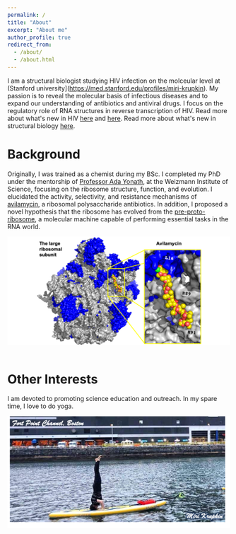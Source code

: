 ```yaml
---
permalink: /
title: "About"
excerpt: "About me"
author_profile: true
redirect_from: 
  - /about/
  - /about.html
---
```


I am a structural biologist studying HIV infection on the molceular level at (Stanford university](https://med.stanford.edu/profiles/miri-krupkin). My passion is to reveal the molecular basis of infectious diseases and to expand our understanding of antibiotics and antiviral drugs. I focus on the regulatory role of RNA structures in reverse transcription of HIV. Read more about what's new in HIV [here](https://mirikrupkin.github.io/posts/2020/04/blog-post-2/) and [here](https://mirikrupkin.github.io/posts/2020/05/blog-post-1/). Read more about what's new in structural biology [here](https://mirikrupkin.github.io/posts/2020/06/blog-post-1/). 

Background
======
Originally, I was trained as a chemist during my BSc. I completed my PhD under the mentorship of [Professor Ada Yonath](http://www.weizmann.ac.il/sb/Pages/Yonath/), at the Weizmann Institute of Science, focusing on the ribosome structure, function, and evolution. I elucidated the activity, selectivity, and resistance mechanisms of [avilamycin](https://www.pnas.org/content/113/44/E6796), a ribosomal polysaccharide antibiotics. In addition, I proposed a novel hypothesis that the ribosome has evolved from the [pre-proto-ribosome](https://www.ncbi.nlm.nih.gov/pmc/articles/PMC3158926/), a molecular machine capable of performing essential tasks in the RNA world. 

![](/images/avilamycin-wide.png) 

Other Interests
======
I am devoted to promoting science education and outreach. 
In my spare time, I love to do yoga. 

![](/images/Yoga-Boston.png) 

